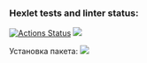 ### Hexlet tests and linter status:
[![Actions Status](https://github.com/AnnaAndreevnaZemskova/frontend-project-44/actions/workflows/hexlet-check.yml/badge.svg)](https://github.com/AnnaAndreevnaZemskova/frontend-project-44/actions)
<a href="https://codeclimate.com/github/AnnaAndreevnaZemskova/frontend-project-44/maintainability"><img src="https://api.codeclimate.com/v1/badges/9c217785dce007c23e2d/maintainability" /></a>

Установка пакета:
<a href="https://asciinema.org/a/ewgjmTkPUOgpSPPnP536y7VeK" target="_blank"><img src="https://asciinema.org/a/ewgjmTkPUOgpSPPnP536y7VeK.svg" /></a>